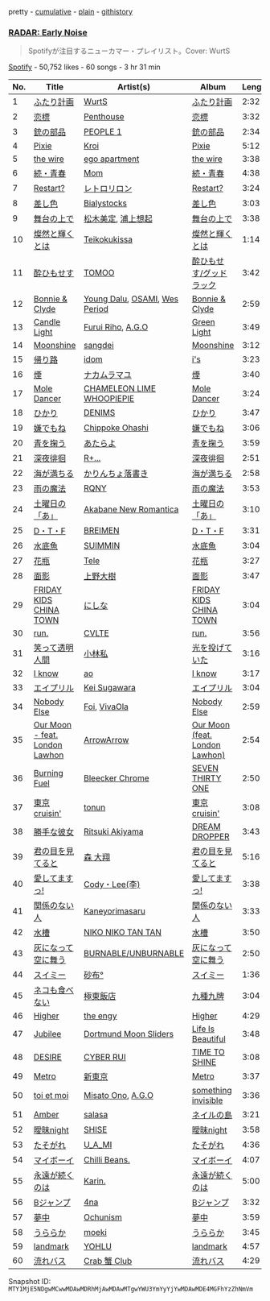 pretty - [cumulative](/playlists/cumulative/37i9dQZF1DX4OR8pnFkwhR.md) - [plain](/playlists/plain/37i9dQZF1DX4OR8pnFkwhR) - [githistory](https://github.githistory.xyz/mackorone/spotify-playlist-archive/blob/main/playlists/plain/37i9dQZF1DX4OR8pnFkwhR)

### [RADAR: Early Noise ](https://open.spotify.com/playlist/37i9dQZF1DX4OR8pnFkwhR)

> Spotifyが注目するニューカマー・プレイリスト。Cover: WurtS

[Spotify](https://open.spotify.com/user/spotify) - 50,752 likes - 60 songs - 3 hr 31 min

| No. | Title | Artist(s) | Album | Length |
|---|---|---|---|---|
| 1 | [ふたり計画](https://open.spotify.com/track/316xoUi91q0TZQjFoZbSPX) | [WurtS](https://open.spotify.com/artist/6oued35Hkg7GIEXqVfBrQK) | [ふたり計画](https://open.spotify.com/album/22YTXwYEfHp9f0pb4c7dTG) | 2:32 |
| 2 | [恋標](https://open.spotify.com/track/1KjHPv0YOx8YgxV8nkChtk) | [Penthouse](https://open.spotify.com/artist/50QaWH5OLY3Pkt1XNCGk6L) | [恋標](https://open.spotify.com/album/0ESQn0GT1BrZTudVaIhoZ3) | 3:32 |
| 3 | [銃の部品](https://open.spotify.com/track/0AmXho7WWR4MprccR2pILw) | [PEOPLE 1](https://open.spotify.com/artist/2llRPLPOCvnAiUozItvPsU) | [銃の部品](https://open.spotify.com/album/3lF7gg3xzznR7gL6IKm4LB) | 2:34 |
| 4 | [Pixie](https://open.spotify.com/track/0cY7dMIDQEvJpm9QLhwUJ5) | [Kroi](https://open.spotify.com/artist/4S8J8Nct8lHsbzAeNJXcJa) | [Pixie](https://open.spotify.com/album/05uzTmVeUHezTbQ1TKLsCB) | 5:12 |
| 5 | [the wire](https://open.spotify.com/track/3FKAW8AaZmFYthqHvGg1hT) | [ego apartment](https://open.spotify.com/artist/20SNDAIdUW3fjTA14UvSj4) | [the wire](https://open.spotify.com/album/653dQi5wRhgX38vQSOe96i) | 3:38 |
| 6 | [続・青春](https://open.spotify.com/track/1A22XgxDA79Z9oWgP3zpPs) | [Mom](https://open.spotify.com/artist/7LuHX3X7qR5K8ft7ilZKUj) | [続・青春](https://open.spotify.com/album/0QZj5cnYQtrLxTriIfFo7w) | 4:38 |
| 7 | [Restart?](https://open.spotify.com/track/64INceHue7dl31QMDLLirn) | [レトロリロン](https://open.spotify.com/artist/47MRpWYlFaneZAlaXrt9bu) | [Restart?](https://open.spotify.com/album/5fdozRgnGyNfx9PQz5wu3h) | 3:24 |
| 8 | [差し色](https://open.spotify.com/track/2AE8eW32N5jimZ9wVO39Br) | [Bialystocks](https://open.spotify.com/artist/3y24PAHjsJ3rWvMWERM7Oe) | [差し色](https://open.spotify.com/album/0osPjHgcenfbVxnPHuMZ4W) | 3:03 |
| 9 | [舞台の上で](https://open.spotify.com/track/51SCBTWn7HbmBRPRHNB8Re) | [松木美定](https://open.spotify.com/artist/4VytANV5Kt1OqJpzkkc6wA), [浦上想起](https://open.spotify.com/artist/3skzBofqLUYAat2xV2uuze) | [舞台の上で](https://open.spotify.com/album/4XYTZrIy61jFCIj0c4IoPB) | 3:38 |
| 10 | [燦然と輝くとは](https://open.spotify.com/track/5e7W1M0dXPaOUcPg5Hpk49) | [Teikokukissa](https://open.spotify.com/artist/3Ea1v0dzfa8Q8hVc4qWqFQ) | [燦然と輝くとは](https://open.spotify.com/album/2dSL2PM3SupqRJr104jxkS) | 1:14 |
| 11 | [酔ひもせす](https://open.spotify.com/track/4uMgC3IQoT8wvupuPWotG1) | [TOMOO](https://open.spotify.com/artist/6rm1uaZjykvKCobTzRPs35) | [酔ひもせす/グッドラック](https://open.spotify.com/album/55IkehGMr9Saotpbt8h8O2) | 3:42 |
| 12 | [Bonnie & Clyde](https://open.spotify.com/track/6SJ6ILaHlY46nhHNigSCtP) | [Young Dalu](https://open.spotify.com/artist/0hdHoi970cAuqTINgtnLrm), [OSAMI](https://open.spotify.com/artist/5wKEj2ICoq0Va6spZNvfTr), [Wes Period](https://open.spotify.com/artist/0Pb8ZfFfE2O0pvsFdwVUYl) | [Bonnie & Clyde](https://open.spotify.com/album/6MSlBb3UVoJlgp5Dtkvpch) | 2:59 |
| 13 | [Candle Light](https://open.spotify.com/track/1xsgBj3O1MchwVBa6ckwXx) | [Furui Riho](https://open.spotify.com/artist/6OgsusVzVrkzCvbXpv6GWh), [A.G.O](https://open.spotify.com/artist/5SeNiJVjU56de5iLf0XbwK) | [Green Light](https://open.spotify.com/album/3KhTmSUwEUdPGjE1ay4gI2) | 3:49 |
| 14 | [Moonshine](https://open.spotify.com/track/4TmCIdckv7ikPx596Iafn5) | [sangdei](https://open.spotify.com/artist/3yxRZPOxlsTtZcDlF0YyVI) | [Moonshine](https://open.spotify.com/album/0oonwHcCSggzq0fqvU7UJv) | 3:12 |
| 15 | [帰り路](https://open.spotify.com/track/3E3NsTYYRQqHYauCm7qExn) | [idom](https://open.spotify.com/artist/2f1JDLogY8kLi804QEmMzx) | [i's](https://open.spotify.com/album/00X0ZVNwkI9SQRvM7Ek500) | 3:23 |
| 16 | [煙](https://open.spotify.com/track/7dGYY5OqFqcHCGfXANJpnd) | [ナカムラマユ](https://open.spotify.com/artist/0SEwHBIuSqJzE4b8OrOlKz) | [煙](https://open.spotify.com/album/3bcnckNl3V1iMXQnKXd3NG) | 3:40 |
| 17 | [Mole Dancer](https://open.spotify.com/track/6k3ly6qAbRNXmQXmupnMeV) | [CHAMELEON LIME WHOOPIEPIE](https://open.spotify.com/artist/1uP5mPkWII7Tcxp7xtqPmj) | [Mole Dancer](https://open.spotify.com/album/5jqbDLLn8s2nZWUQbsDi2S) | 3:24 |
| 18 | [ひかり](https://open.spotify.com/track/24qLak5ULUj0680uqueJOl) | [DENIMS](https://open.spotify.com/artist/2pNPsyKj8HzdWN359wDrsq) | [ひかり](https://open.spotify.com/album/3LmFbVc7PaFeAMxonbW21A) | 3:47 |
| 19 | [嫌でもね](https://open.spotify.com/track/0vMirJzqc32hw8gzMISrga) | [Chippoke Ohashi](https://open.spotify.com/artist/3QWnDVzCzffmWoYCAGNajE) | [嫌でもね](https://open.spotify.com/album/0ENL0kl70GDim5FzZk9vQj) | 3:06 |
| 20 | [青を掬う](https://open.spotify.com/track/2917sge1opN5LbWy8IsIzu) | [あたらよ](https://open.spotify.com/artist/2yRnjWtHzmDELwYaUiX0Yh) | [青を掬う](https://open.spotify.com/album/28ZRPnbsRseTQvZWN8HFVE) | 3:59 |
| 21 | [深夜徘徊](https://open.spotify.com/track/4eW39rkFgCZ31dPTsbT3cz) | [R+...](https://open.spotify.com/artist/0h64O16J1F4o7wfmOBhN32) | [深夜徘徊](https://open.spotify.com/album/09lUXmuYLgFciEYNns0Nuy) | 2:51 |
| 22 | [海が満ちる](https://open.spotify.com/track/5Gb82b8WuY46kHCs8nykML) | [かりんちょ落書き](https://open.spotify.com/artist/7szylaibmQeGUetRKLVW65) | [海が満ちる](https://open.spotify.com/album/65UGPf7rbEiLJV0YqF8kMf) | 2:58 |
| 23 | [雨の魔法](https://open.spotify.com/track/1lWVxJGW5s5LCNgO2mQB0v) | [RQNY](https://open.spotify.com/artist/5G395u0vEWgpDykp47OjSP) | [雨の魔法](https://open.spotify.com/album/1zKpfBrMjF0bYj4ZGs5c7H) | 3:53 |
| 24 | [土曜日の「あ」](https://open.spotify.com/track/3MSmWJTa8MHAELp7Sm4tx9) | [Akabane New Romantica](https://open.spotify.com/artist/0dtId6LlA1ZzD8PcoZaRVi) | [土曜日の「あ」](https://open.spotify.com/album/08JuGZMnQU4TKkENGMtpCZ) | 3:10 |
| 25 | [D・T・F](https://open.spotify.com/track/061MFvSxejBkapUzNkOEia) | [BREIMEN](https://open.spotify.com/artist/3SasVdv6zvCEY29rst8PBU) | [D・T・F](https://open.spotify.com/album/2euKaGrPxK3Y1T2g8Ws3t1) | 3:31 |
| 26 | [水底魚](https://open.spotify.com/track/5nAoYQMB2LtcriESGq9ABj) | [SUIMMIN](https://open.spotify.com/artist/4RlG2tlAiCBm27GVrdLQqz) | [水底魚](https://open.spotify.com/album/0ggpTT3y5VofgAltgrE9U0) | 3:04 |
| 27 | [花瓶](https://open.spotify.com/track/6P1utj8gYatYEPYLS0rPAp) | [Tele](https://open.spotify.com/artist/2DesRdo7rppo0VC8cR3vsf) | [花瓶](https://open.spotify.com/album/7lo3NwZ7X29kF9GffDGVB0) | 3:27 |
| 28 | [面影](https://open.spotify.com/track/1xxQh8BSsVOcnSSMkLtJ0U) | [上野大樹](https://open.spotify.com/artist/5YPkOSqagMwjOWf7PLjHNF) | [面影](https://open.spotify.com/album/4IZaX0XSU8FuSEs0ugX0tQ) | 3:47 |
| 29 | [FRIDAY KIDS CHINA TOWN](https://open.spotify.com/track/1tNCkvccVymw8vb8zYuVt2) | [にしな](https://open.spotify.com/artist/2aoUBwmHWln0JSEZbi9E70) | [FRIDAY KIDS CHINA TOWN](https://open.spotify.com/album/5ZV3AWQv944HTPZznYh6KA) | 3:04 |
| 30 | [run.](https://open.spotify.com/track/7h0LrbAW3YQf7IIa3Bwzuc) | [CVLTE](https://open.spotify.com/artist/3IVZ4DbJgnhOtXQruNdomA) | [run.](https://open.spotify.com/album/6czoxk1n3RVjncUIIP8S9B) | 3:56 |
| 31 | [笑って透明人間](https://open.spotify.com/track/52d0HV5FhkjQxyWEuHFJ1D) | [小林私](https://open.spotify.com/artist/7gkC9QnFDqLzmk8t8bpI7Y) | [光を投げていた](https://open.spotify.com/album/4r9IoFzX6ePXpmTJj5lh2B) | 3:16 |
| 32 | [I know](https://open.spotify.com/track/500QIrnafMrHv0YzJRSkXH) | [ao](https://open.spotify.com/artist/5NUhVvh0ERaLUcVqbUfDhK) | [I know](https://open.spotify.com/album/1yKNHV3DEY2CaJjH924pg2) | 3:17 |
| 33 | [エイプリル](https://open.spotify.com/track/5niOS9Rq12nDEsrGPL043o) | [Kei Sugawara](https://open.spotify.com/artist/7xlTOxmnztZVNgoPlMV6YS) | [エイプリル](https://open.spotify.com/album/3iL2VkEt1Z1GsTDRA2YaHG) | 3:04 |
| 34 | [Nobody Else](https://open.spotify.com/track/7o6gii1cpB6aKbPN1KcaFS) | [Foi](https://open.spotify.com/artist/395MrZuV4ZaUrn1QUPu8FB), [VivaOla](https://open.spotify.com/artist/5t8n1FYliYmJ4tqtITVbF9) | [Nobody Else](https://open.spotify.com/album/7DbB7h5iJFboC4W6cBB7uV) | 2:59 |
| 35 | [Our Moon \- feat\. London Lawhon](https://open.spotify.com/track/415TXcyD71rjZrOgrfa5o3) | [ArrowArrow](https://open.spotify.com/artist/6f6aiorf7uXCX4qDTDRTIv) | [Our Moon \(feat\. London Lawhon\)](https://open.spotify.com/album/5tRYMPoFkm3thb7JemPGOf) | 2:54 |
| 36 | [Burning Fuel](https://open.spotify.com/track/6g9fyqAjF8zk4QhNYkjdYL) | [Bleecker Chrome](https://open.spotify.com/artist/63F60S2TQ5VC0KLx8dWNc8) | [SEVEN THIRTY ONE](https://open.spotify.com/album/1t40QHVlS8MF8ReiAz67xV) | 2:50 |
| 37 | [東京cruisin'](https://open.spotify.com/track/1LJEIE8IjHnQuV5mc0w399) | [tonun](https://open.spotify.com/artist/4eF1tYcUa9voNDX7xVTrZG) | [東京cruisin'](https://open.spotify.com/album/07uk8juzTAwRlLaqYMscne) | 3:08 |
| 38 | [勝手な彼女](https://open.spotify.com/track/4AzOzqmDC5sKMmuJXnfc99) | [Ritsuki Akiyama](https://open.spotify.com/artist/2RyFl8CsXJDOd4hnh3RRE9) | [DREAM DROPPER](https://open.spotify.com/album/6Jzn1Cni94VChGWzQH2Eqh) | 3:43 |
| 39 | [君の目を見てると](https://open.spotify.com/track/3pXHJZDZ9ajO66zmtk4J4k) | [森 大翔](https://open.spotify.com/artist/0SdqRgSNvDSHYfLebQuKdC) | [君の目を見てると](https://open.spotify.com/album/1ODKpvi3WkN8xd0zN0XKzP) | 5:16 |
| 40 | [愛してますっ!](https://open.spotify.com/track/5Fyxfo0fSuKq14lb37ZSAF) | [Cody・Lee\(李\)](https://open.spotify.com/artist/6ccfWQCLB9Gu3caY9gR5dX) | [愛してますっ!](https://open.spotify.com/album/3kk5TDaqFPBIAbe6mAXkZJ) | 3:38 |
| 41 | [関係のない人](https://open.spotify.com/track/3WlAqL1Vaei9e84PDNh5FH) | [Kaneyorimasaru](https://open.spotify.com/artist/5h5smZjPHUEDyYNuafjehf) | [関係のない人](https://open.spotify.com/album/6gcvBSWLvo4zpdPYQDiZPS) | 3:33 |
| 42 | [水槽](https://open.spotify.com/track/2jkX2wsiII8YQTTF4jonwr) | [NIKO NIKO TAN TAN](https://open.spotify.com/artist/1A6I0Pth32o41Soay7HhZb) | [水槽](https://open.spotify.com/album/2KnIrC9vZylwYUfR52tTps) | 3:50 |
| 43 | [灰になって空に舞う](https://open.spotify.com/track/0cv01P6YagCS2AzVJ7Zm53) | [BURNABLE/UNBURNABLE](https://open.spotify.com/artist/18gC8b8KN9bId452Xdbl3p) | [灰になって空に舞う](https://open.spotify.com/album/42O4d68FPjGsellVrCxJBp) | 2:50 |
| 44 | [スイミー](https://open.spotify.com/track/406ri9Cz0wVW4jxtssasvP) | [砂布°](https://open.spotify.com/artist/4XfWVUlH1eNMFcFfKkwqw0) | [スイミー](https://open.spotify.com/album/4WNjSPnIhgk7Tt2x0FWIO6) | 1:36 |
| 45 | [ネコも食べない](https://open.spotify.com/track/3IQ2RZzh0shp6PUTbvlu8B) | [極東飯店](https://open.spotify.com/artist/6BgCQ4n2mZfN3eLPrTd9Kl) | [九種九牌](https://open.spotify.com/album/3DvopbZPVLdM5twT6Rob9Z) | 3:04 |
| 46 | [Higher](https://open.spotify.com/track/5eid5YldfTvqxsALbiCaAA) | [the engy](https://open.spotify.com/artist/0SLHzcDJxE57ySNIP8tTxO) | [Higher](https://open.spotify.com/album/1QHVggXNuiZmLe15v1BdcY) | 4:29 |
| 47 | [Jubilee](https://open.spotify.com/track/4GvzdbMFTbxMavCVbE9yF2) | [Dortmund Moon Sliders](https://open.spotify.com/artist/7jO3GDwLJmvGJH1wj0zBZv) | [Life Is Beautiful](https://open.spotify.com/album/6n8QbQQAamira9hPwP1URm) | 3:48 |
| 48 | [DESIRE](https://open.spotify.com/track/2ravTxFpwFgqXzDmQru4H3) | [CYBER RUI](https://open.spotify.com/artist/6kWLNH5QV9lGRhx2Kj7nA2) | [TIME TO SHINE](https://open.spotify.com/album/7wOxANTRpk4rz0M6KSt3wK) | 3:08 |
| 49 | [Metro](https://open.spotify.com/track/2X0YHr449286YCd4ENXRXq) | [新東京](https://open.spotify.com/artist/4z1tFGABx36ganyB3MZEK0) | [Metro](https://open.spotify.com/album/5zMhYV7mGuSjeojqJHKfdm) | 3:37 |
| 50 | [toi et moi](https://open.spotify.com/track/24Hi2CcDwU5u8ft1tdaybX) | [Misato Ono](https://open.spotify.com/artist/6ksgv4sgEwgX9IjBuWR4AZ), [A.G.O](https://open.spotify.com/artist/5SeNiJVjU56de5iLf0XbwK) | [something invisible](https://open.spotify.com/album/5wl4BNy1DLACFO0aE4S4oq) | 3:36 |
| 51 | [Amber](https://open.spotify.com/track/39KmklB5budgAsuow00krX) | [salasa](https://open.spotify.com/artist/5WcurhZ9M2BpSQWhUC4oPc) | [ネイルの島](https://open.spotify.com/album/3WcnLCT0xyymYkCANFHo7Z) | 3:21 |
| 52 | [曖昧night](https://open.spotify.com/track/6kHB0vXB6m8BmtZYHfNNAj) | [SHISE](https://open.spotify.com/artist/4cEW3r3jrgiGUnIh6ipaAE) | [曖昧night](https://open.spotify.com/album/3Ygqq1nwnFFOQX74J35Puv) | 3:58 |
| 53 | [たそがれ](https://open.spotify.com/track/3R5XYQfseulmlAyOuIbuay) | [U\_A\_MI](https://open.spotify.com/artist/69q0Ekd40Ya3pFgQzj3JH9) | [たそがれ](https://open.spotify.com/album/3NddKq6qmuJw2zrBnZkI0g) | 4:36 |
| 54 | [マイボーイ](https://open.spotify.com/track/3u5oNyjZGEP5Ntj0b29M8V) | [Chilli Beans.](https://open.spotify.com/artist/48apiuEaHdddhdRvfFjPB7) | [マイボーイ](https://open.spotify.com/album/7x2wB6G9O0NW8OBDHr0cRj) | 4:07 |
| 55 | [永遠が続くのは](https://open.spotify.com/track/7bB7OP4l5vuDwxSUTqgfKg) | [Karin.](https://open.spotify.com/artist/0PZn9J0BdIbkiYVvfzP0eg) | [永遠が続くのは](https://open.spotify.com/album/6KUZzJpIgK449WdE6tlDyU) | 5:00 |
| 56 | [Bジャンプ](https://open.spotify.com/track/4srFT0JT4zcoPv7YFfd53J) | [4na](https://open.spotify.com/artist/4oFbU35Y1ezMvUlB6B5MTF) | [Bジャンプ](https://open.spotify.com/album/4gx6cVuTGWieuv6KlyucEj) | 3:32 |
| 57 | [夢中](https://open.spotify.com/track/4Gtnu9xFjyznf1za92wHqH) | [Ochunism](https://open.spotify.com/artist/3w5Y9qujoqMYzjk6aIgpnS) | [夢中](https://open.spotify.com/album/0YPwMGNvyNwXlp1W3Ug6T1) | 3:59 |
| 58 | [うららか](https://open.spotify.com/track/25O6vSzE2eM5JjL8Ey5vws) | [moeki](https://open.spotify.com/artist/6fR38gpMfHJIKnbWNcQqfM) | [うららか](https://open.spotify.com/album/4NkXtgqO7mY65KCwGqP5OY) | 3:45 |
| 59 | [landmark](https://open.spotify.com/track/62tLXNKaqiikAuHZLX0Nlz) | [YOHLU](https://open.spotify.com/artist/0jGNWHlBqs3In2Ik2AoLIl) | [landmark](https://open.spotify.com/album/17CIPmeFbsVxWX48vMFhdQ) | 4:57 |
| 60 | [流れバス](https://open.spotify.com/track/29EQ5uUBjqPlV3JQV5m9aT) | [Crab 蟹 Club](https://open.spotify.com/artist/2Po8LYeurfstvqMOLCTTs6) | [流れバス](https://open.spotify.com/album/35ep0F8nlZn9JmNkyqiOwX) | 4:29 |

Snapshot ID: `MTY1MjE5NDgwMCwwMDAwMDRhMjAwMDAwMTgwYWU3YmYyYjYwMDAwMDE4MGFhYzZhNmVm`
